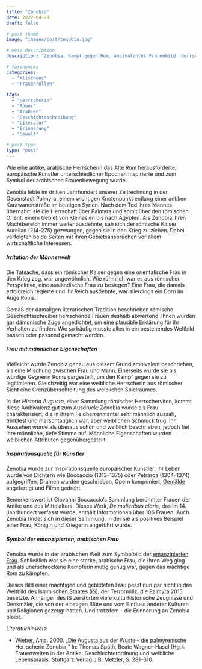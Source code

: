 ```yaml
---
title: "Zenobia"
date: 2022-04-29
draft: false

# post thumb
image: "images/post/zenobia.jpg"

# meta description
description: "Zenobia. Kampf gegen Rom. Ambivalentes Frauenbild. Herrscherin mit männlichen und weiblichen Eigenschaften. Irritation der Männerwelt. Vorbild der arabischen Frauenbewegung."

# taxonomies
categories:
  - "Klischees"
  - "Frauenrollen"
  
tags:
  - "Herrscherin"
  - "Römer"
  - "Arabien"
  - "Geschichtsschreibung"
  - "Literatur"
  - "Erinnerung"
  - "Gewalt"

# post type
type: "post"
---
```


Wie eine antike, arabische Herrscherin das Alte Rom herausforderte, europäische Künstler unterschiedlicher Epochen inspirierte und zum Symbol der arabischen Frauenbewegung wurde.


Zenobia lebte im dritten Jahrhundert unserer Zeitrechnung in der Oasenstadt Palmyra, einem wichtigen Knotenpunkt entlang einer antiken Karawanenstraße im heutigen Syrien. Nach dem Tod ihres Mannes übernahm sie die Herrschaft über Palmyra und somit über den römischen Orient, einem Gebiet von Kleinasien bis nach Ägypten. Als Zenobia ihren Machtbereich immer weiter ausdehnte, sah sich der römische Kaiser Aurelian (214-275) gezwungen, gegen sie in den Krieg zu ziehen. Dabei verfolgten beide Seiten mit ihren Gebietsansprüchen vor allem wirtschaftliche Interessen.

##### Irritation der Männerwelt

Die Tatsache, dass ein römischer Kaiser gegen eine orientalische Frau in den Krieg zog, war ungewöhnlich. Wie rühmlich war es aus römischer Perspektive, eine ausländische Frau zu besiegen? Eine Frau, die damals erfolgreich regierte und ihr Reich ausdehnte, war allerdings ein Dorn im Auge Roms. 

Gemäß der damaligen literarischen Tradition beschrieben römische Geschichtsschreiber herrschende Frauen deshalb abwertend. Ihnen wurden gar dämonische Züge angedichtet, um eine plausible Erklärung für ihr Verhalten zu finden. Wie so häufig musste alles in ein bestehendes Weltbild passen oder passend gemacht werden.

##### Frau mit männlichen Eigenschaften

Vielleicht wurde Zenobia genau aus diesem Grund ambivalent beschrieben, als eine Mischung zwischen Frau und Mann. Einerseits wurde sie als würdige Gegnerin Roms dargestellt, um den Kampf gegen sie zu legitimieren. Gleichzeitig war eine weibliche Herrscherin aus römischer Sicht eine Grenzüberschreitung des weiblichen Spielraumes.

In der *Historia Augusta*, einer Sammlung römischer Herrscherviten, kommt diese Ambivalenz gut zum Ausdruck: Zenobia wurde als Frau charakterisiert, die in ihrem Feldherrenmantel sehr männlich aussah, trinkfest und marschtauglich war, aber weiblichen Schmuck trug. Ihr Aussehen wurde als überaus schön und weiblich beschrieben, jedoch fiel ihre männliche, tiefe Stimme auf. Männliche Eigenschaften wurden weiblichen Attributen gegenübergestellt.

##### Inspirationsquelle für Künstler

Zenobia wurde zur Inspirationsquelle europäischer Künstler: Ihr Leben wurde von Dichtern wie Boccaccio (1313–1375) oder Petrarca (1304–1374) aufgegriffen, Dramen wurden geschrieben, Opern komponiert, [Gemälde](https://www.alamy.de/fotos-bilder/k%C3%B6nigin-zenobia.html) angefertigt und Filme gedreht.

Bemerkenswert ist Giovanni Boccaccio‘s Sammlung berühmter Frauen der Antike und des Mittelalters. Dieses Werk, *De mulieribus claris*, das im 14. Jahrhundert verfasst wurde, enthält Informationen über 106 Frauen. Auch Zenobia findet sich in dieser Sammlung, in der sie als positives Beispiel einer Frau, Königin und Kriegerin angeführt wurde.

##### Symbol der emanzipierten, arabischen Frau

Zenobia wurde in der arabischen Welt zum Symbolbild der [emanzipierten Frau](https://www.emma.de/artikel/palmyra-einst-metropole-der-frauenmacht-330473). Schließlich war sie eine starke, arabische Frau, die ihren Weg ging und als unerschrockene Kämpferin mutig genug war, gegen das mächtige Rom zu kämpfen. 

Dieses Bild einer mächtigen und gebildeten Frau passt nun gar nicht in das Weltbild des Islamischen Staates (IS), der Terrormiliz, die [Palmyra](https://www.faz.net/aktuell/feuilleton/debatten/palmyras-antike-herrscherin-zenobia-13607489.html) 2015 besetzte. Anhänger des IS zerstörten viele kulturhistorische Zeugnisse und Denkmäler, die von der einstigen Blüte und vom Einfluss anderer Kulturen und Religionen gezeugt hatten. Und trotzdem - die Erinnerung an Zenobia bleibt.

*Literaturhinweis:*
- Wieber, Anja. 2000. „Die Augusta aus der Wüste – die palmyrenische Herrscherin Zenobia,“ In: Thomas Späth, Beate Wagner-Hasel (Hg.): Frauenwelten in der Antike. Geschlechterordnung und weibliche Lebenspraxis. Stuttgart: Verlag J.B. Metzler, S. 281–310.
